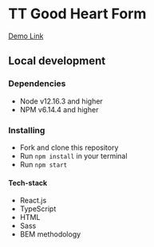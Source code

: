# TT Good Heart Form

[Demo Link](https://KostyaKovbel.github.io/goodheart)

## Local development

### Dependencies
* Node v12.16.3 and higher
* NPM v6.14.4 and higher


### Installing
* Fork and clone this repository
* Run `npm install` in your terminal
* Run `npm start`

#### Tech-stack
* React.js
* TypeScript
* HTML
* Sass
* BEM methodology
